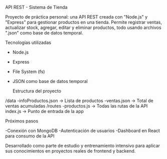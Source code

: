   API REST - Sistema de Tienda

Proyecto de práctica personal: una API REST creada con "Node.js" y "Express" para gestionar productos en una tienda. Permite registrar ventas, actualizar stock, agregar, editar y eliminar productos, todo usando archivos ".json" como base de datos temporal.

  Tecnologías utilizadas
- Node.js
- Express
- File System (fs)
- JSON como base de datos temporal


    Estructura del proyecto
  
/data
  -infoProductos.json -> Lista de productos
  -ventas.json -> Total de ventas acumuladas
/routes
  -productos.js -> Todas las rutas de la API
index.js -> Punto de entrada de la app


  Próximos pasos
  
-Conexión con MongoDB
-Autenticación de usuarios
-Dashboard en React para consumo de la API



Desarrollado como parte de estudio y entrenamiento intensivo para aplicar sus conocimientos en proyectos reales de frontend y backend.
